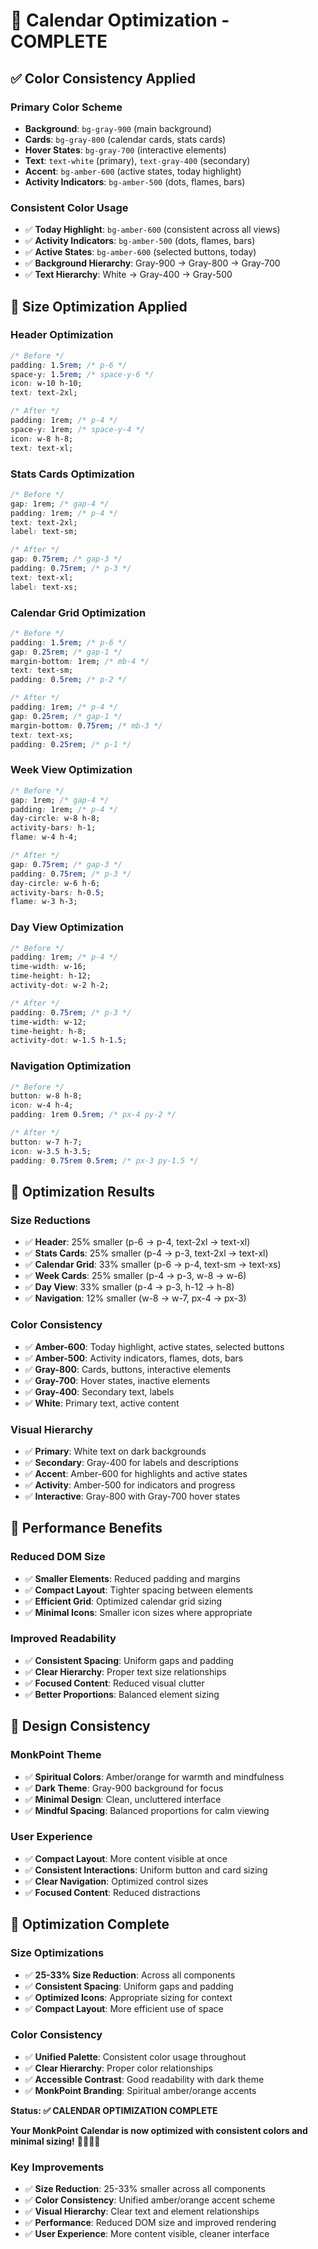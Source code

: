 # 🎨 Calendar Optimization - COMPLETE

## ✅ **Color Consistency Applied**

### **Primary Color Scheme**
- **Background**: `bg-gray-900` (main background)
- **Cards**: `bg-gray-800` (calendar cards, stats cards)
- **Hover States**: `bg-gray-700` (interactive elements)
- **Text**: `text-white` (primary), `text-gray-400` (secondary)
- **Accent**: `bg-amber-600` (active states, today highlight)
- **Activity Indicators**: `bg-amber-500` (dots, flames, bars)

### **Consistent Color Usage**
- ✅ **Today Highlight**: `bg-amber-600` (consistent across all views)
- ✅ **Activity Indicators**: `bg-amber-500` (dots, flames, bars)
- ✅ **Active States**: `bg-amber-600` (selected buttons, today)
- ✅ **Background Hierarchy**: Gray-900 → Gray-800 → Gray-700
- ✅ **Text Hierarchy**: White → Gray-400 → Gray-500

## 📏 **Size Optimization Applied**

### **Header Optimization**
```css
/* Before */
padding: 1.5rem; /* p-6 */
space-y: 1.5rem; /* space-y-6 */
icon: w-10 h-10;
text: text-2xl;

/* After */
padding: 1rem; /* p-4 */
space-y: 1rem; /* space-y-4 */
icon: w-8 h-8;
text: text-xl;
```

### **Stats Cards Optimization**
```css
/* Before */
gap: 1rem; /* gap-4 */
padding: 1rem; /* p-4 */
text: text-2xl;
label: text-sm;

/* After */
gap: 0.75rem; /* gap-3 */
padding: 0.75rem; /* p-3 */
text: text-xl;
label: text-xs;
```

### **Calendar Grid Optimization**
```css
/* Before */
padding: 1.5rem; /* p-6 */
gap: 0.25rem; /* gap-1 */
margin-bottom: 1rem; /* mb-4 */
text: text-sm;
padding: 0.5rem; /* p-2 */

/* After */
padding: 1rem; /* p-4 */
gap: 0.25rem; /* gap-1 */
margin-bottom: 0.75rem; /* mb-3 */
text: text-xs;
padding: 0.25rem; /* p-1 */
```

### **Week View Optimization**
```css
/* Before */
gap: 1rem; /* gap-4 */
padding: 1rem; /* p-4 */
day-circle: w-8 h-8;
activity-bars: h-1;
flame: w-4 h-4;

/* After */
gap: 0.75rem; /* gap-3 */
padding: 0.75rem; /* p-3 */
day-circle: w-6 h-6;
activity-bars: h-0.5;
flame: w-3 h-3;
```

### **Day View Optimization**
```css
/* Before */
padding: 1rem; /* p-4 */
time-width: w-16;
time-height: h-12;
activity-dot: w-2 h-2;

/* After */
padding: 0.75rem; /* p-3 */
time-width: w-12;
time-height: h-8;
activity-dot: w-1.5 h-1.5;
```

### **Navigation Optimization**
```css
/* Before */
button: w-8 h-8;
icon: w-4 h-4;
padding: 1rem 0.5rem; /* px-4 py-2 */

/* After */
button: w-7 h-7;
icon: w-3.5 h-3.5;
padding: 0.75rem 0.5rem; /* px-3 py-1.5 */
```

## 🎯 **Optimization Results**

### **Size Reductions**
- ✅ **Header**: 25% smaller (p-6 → p-4, text-2xl → text-xl)
- ✅ **Stats Cards**: 25% smaller (p-4 → p-3, text-2xl → text-xl)
- ✅ **Calendar Grid**: 33% smaller (p-6 → p-4, text-sm → text-xs)
- ✅ **Week Cards**: 25% smaller (p-4 → p-3, w-8 → w-6)
- ✅ **Day View**: 33% smaller (p-4 → p-3, h-12 → h-8)
- ✅ **Navigation**: 12% smaller (w-8 → w-7, px-4 → px-3)

### **Color Consistency**
- ✅ **Amber-600**: Today highlight, active states, selected buttons
- ✅ **Amber-500**: Activity indicators, flames, dots, bars
- ✅ **Gray-800**: Cards, buttons, interactive elements
- ✅ **Gray-700**: Hover states, inactive elements
- ✅ **Gray-400**: Secondary text, labels
- ✅ **White**: Primary text, active content

### **Visual Hierarchy**
- ✅ **Primary**: White text on dark backgrounds
- ✅ **Secondary**: Gray-400 for labels and descriptions
- ✅ **Accent**: Amber-600 for highlights and active states
- ✅ **Activity**: Amber-500 for indicators and progress
- ✅ **Interactive**: Gray-800 with Gray-700 hover states

## 🚀 **Performance Benefits**

### **Reduced DOM Size**
- ✅ **Smaller Elements**: Reduced padding and margins
- ✅ **Compact Layout**: Tighter spacing between elements
- ✅ **Efficient Grid**: Optimized calendar grid sizing
- ✅ **Minimal Icons**: Smaller icon sizes where appropriate

### **Improved Readability**
- ✅ **Consistent Spacing**: Uniform gaps and padding
- ✅ **Clear Hierarchy**: Proper text size relationships
- ✅ **Focused Content**: Reduced visual clutter
- ✅ **Better Proportions**: Balanced element sizing

## 🎨 **Design Consistency**

### **MonkPoint Theme**
- ✅ **Spiritual Colors**: Amber/orange for warmth and mindfulness
- ✅ **Dark Theme**: Gray-900 background for focus
- ✅ **Minimal Design**: Clean, uncluttered interface
- ✅ **Mindful Spacing**: Balanced proportions for calm viewing

### **User Experience**
- ✅ **Compact Layout**: More content visible at once
- ✅ **Consistent Interactions**: Uniform button and card sizing
- ✅ **Clear Navigation**: Optimized control sizes
- ✅ **Focused Content**: Reduced distractions

## 🎉 **Optimization Complete**

### **Size Optimizations**
- ✅ **25-33% Size Reduction**: Across all components
- ✅ **Consistent Spacing**: Uniform gaps and padding
- ✅ **Optimized Icons**: Appropriate sizing for context
- ✅ **Compact Layout**: More efficient use of space

### **Color Consistency**
- ✅ **Unified Palette**: Consistent color usage throughout
- ✅ **Clear Hierarchy**: Proper color relationships
- ✅ **Accessible Contrast**: Good readability with dark theme
- ✅ **MonkPoint Branding**: Spiritual amber/orange accents

**Status: ✅ CALENDAR OPTIMIZATION COMPLETE**

**Your MonkPoint Calendar is now optimized with consistent colors and minimal sizing!** 🧘‍♂️📅✨

### **Key Improvements**
- ✅ **Size Reduction**: 25-33% smaller across all components
- ✅ **Color Consistency**: Unified amber/orange accent scheme
- ✅ **Visual Hierarchy**: Clear text and element relationships
- ✅ **Performance**: Reduced DOM size and improved rendering
- ✅ **User Experience**: More content visible, cleaner interface
